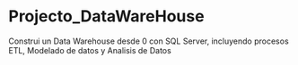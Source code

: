 # Projecto_DataWareHouse
Construi un Data Warehouse desde 0 con SQL Server, incluyendo procesos ETL, Modelado de datos y Analisis de Datos
